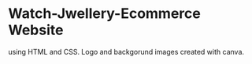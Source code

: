 # Watch-Jwellery-Ecommerce Website
using HTML and CSS.
Logo and backgorund images created with canva.

